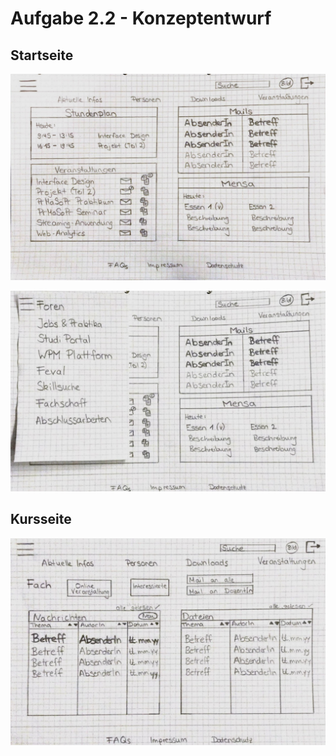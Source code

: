 # Aufgabe 2.2 - Konzeptentwurf

## Startseite

![](Startseite.jpg)

![](Startseite2.jpg)

## Kursseite

![](Kursseite.jpg)

